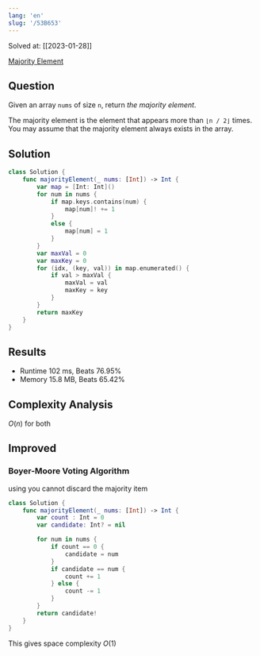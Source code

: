 ```yaml
---
lang: 'en'
slug: '/53B653'
---
```


Solved at: [[2023-01-28]]

[Majority Element](https://leetcode.com/problems/majority-element)

## Question

Given an array `nums` of size `n`, return *the majority element*.

The majority element is the element that appears more than `⌊n / 2⌋` times. You may assume that the majority element always exists in the array.

## Solution

```swift
class Solution {
    func majorityElement(_ nums: [Int]) -> Int {
        var map = [Int: Int]()
        for num in nums {
            if map.keys.contains(num) {
                map[num]! += 1
            }
            else {
                map[num] = 1
            }
        }
        var maxVal = 0
        var maxKey = 0
        for (idx, (key, val)) in map.enumerated() {
            if val > maxVal {
                maxVal = val
                maxKey = key
            }
        }
        return maxKey
    }
}
```

## Results

- Runtime 102 ms, Beats 76.95%
- Memory 15.8 MB, Beats 65.42%

## Complexity Analysis

$O(n)$ for both

## Improved

### Boyer-Moore Voting Algorithm

using you cannot discard the majority item

```swift
class Solution {
    func majorityElement(_ nums: [Int]) -> Int {
        var count : Int = 0
        var candidate: Int? = nil

        for num in nums {
            if count == 0 {
                candidate = num
            }
            if candidate == num {
                count += 1
            } else {
                count -= 1
            }
        }
        return candidate!
    }
}
```

This gives space complexity $O(1)$
